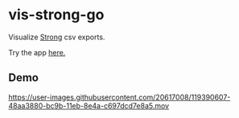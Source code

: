 # vis-strong-go

Visualize [Strong](https://www.strong.app/) csv exports.

Try the app [here.](https://vis-strong-go-ghfzoy3ovq-ue.a.run.app/)

## Demo 
https://user-images.githubusercontent.com/20617008/119390607-48aa3880-bc9b-11eb-8e4a-c697dcd7e8a5.mov


